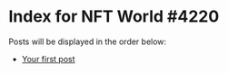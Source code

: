 # Index for NFT World #4220
Posts will be displayed in the order below:

- [Your first post](./001-first.md)

